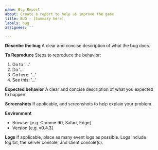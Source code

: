 ```yaml
---
name: Bug Report
about: Create a report to help us improve the game
title: BUG - [Summary here]
labels: bug
assignees: ''

---
```


**Describe the bug**
A clear and concise description of what the bug does.

**To Reproduce**
Steps to reproduce the behavior:
1. Go to '...'
2. Do '...'
3. Go here: '...'
4. See this: '...'

**Expected behavior**
A clear and concise description of what you expected to happen.

**Screenshots**
If applicable, add screenshots to help explain your problem.

**Environment**
 - Browser [e.g. Chrome 90, Safari, Edge]
 - Version [e.g. v0.4.3]

**Logs**
If applicable, place as many event logs as possible. Logs include log.txt, the server console, and client console(s).
